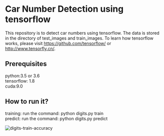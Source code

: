 # Car Number Detection using tensorflow 
This repository is to detect car numbers using tensorflow.
The data is stored in the directory of test_images and train_images.
To learn how tensorflow works, please visit  https://github.com/tensorflow/ 
or http://www.tensorfly.cn/.

## Prerequisites
python:3.5 or 3.6  
tensorflow: 1.8  
cuda:9.0  

## How to run it?
training: run the command: python digits.py train  
predict: run the command: python digits.py predict  

![digits-train-accuracy](https://github.com/cunyizju/CarNumber-Detection-TensorFlow/blob/master/digits-train-accuracy.png)

